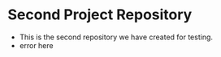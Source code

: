 # Second Project Repository

* This is the second repository we have created for testing.
* error here